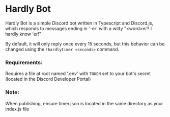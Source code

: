 # Hardly Bot
Hardly Bot is a simple Discord bot written in Typescript and Discord.js, which responds to messages ending in '-er' with a witty "\<word\>er? I hardly know 'er!"

By default, it will only reply once every 15 seconds, but this behavior can be changed using the `!hardlytimer <seconds>` command.

### Requirements: 
Requires a file at root named '.env' with `TOKEN` set to your bot's secret (located in the Discord Developer Portal)

### Note:
When publishing, ensure timer.json is located in the same directory as your index.js file
